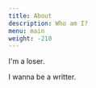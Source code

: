 ```yaml
---
title: About
description: Who am I?
menu: main
weight: -210
---
```


I'm a loser.

I wanna be a writter.

